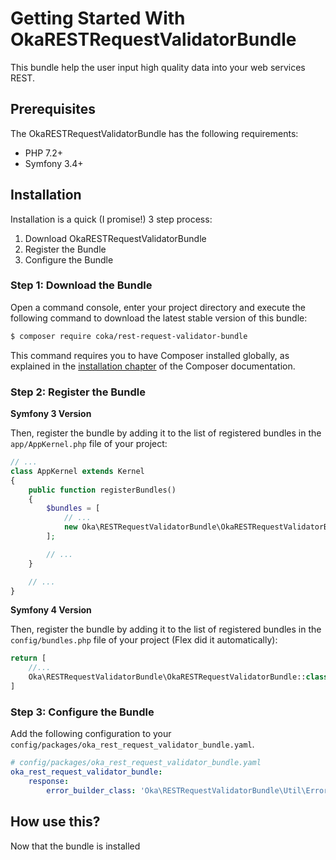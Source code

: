 # Getting Started With OkaRESTRequestValidatorBundle

This bundle help the user input high quality data into your web services REST.

## Prerequisites

The OkaRESTRequestValidatorBundle has the following requirements:

 - PHP 7.2+
 - Symfony 3.4+

## Installation

Installation is a quick (I promise!) 3 step process:

1. Download OkaRESTRequestValidatorBundle
2. Register the Bundle
3. Configure the Bundle

### Step 1: Download the Bundle

Open a command console, enter your project directory and execute the
following command to download the latest stable version of this bundle:

```bash
$ composer require coka/rest-request-validator-bundle
```

This command requires you to have Composer installed globally, as explained
in the [installation chapter](https://getcomposer.org/doc/00-intro.md)
of the Composer documentation.

### Step 2: Register the Bundle

**Symfony 3 Version**

Then, register the bundle by adding it to the list of registered bundles
in the `app/AppKernel.php` file of your project:

```php
// ...
class AppKernel extends Kernel
{
    public function registerBundles()
    {
        $bundles = [
            // ...
            new Oka\RESTRequestValidatorBundle\OkaRESTRequestValidatorBundle(),
        ];

        // ...
    }

    // ...
}
```

**Symfony 4 Version**

Then, register the bundle by adding it to the list of registered bundles
in the `config/bundles.php` file of your project (Flex did it automatically):

```php
return [
    //...
    Oka\RESTRequestValidatorBundle\OkaRESTRequestValidatorBundle::class => ['all' => true],
]
```

### Step 3: Configure the Bundle

Add the following configuration to your `config/packages/oka_rest_request_validator_bundle.yaml`.

``` yaml
# config/packages/oka_rest_request_validator_bundle.yaml
oka_rest_request_validator_bundle:
    response:
        error_builder_class: 'Oka\RESTRequestValidatorBundle\Util\ErrorResponseBuilder'
```

## How use this?

Now that the bundle is installed
